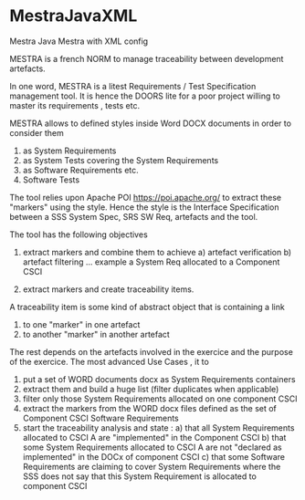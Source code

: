 # MestraJavaXML
Mestra Java Mestra with XML config

MESTRA is a french NORM to manage traceability between development artefacts.

In one word, MESTRA is a litest Requirements / Test Specification management tool.
It is hence the DOORS lite for a poor project willing to master its requirements , tests etc.

MESTRA allows to defined styles inside Word DOCX documents in order to consider them
1) as System Requirements
2) as System Tests covering the System Requirements
3) as Software Requirements etc.
4) Software Tests

The tool relies upon Apache POI https://poi.apache.org/ to extract these "markers" using the style.
Hence the style is the Interface Specification between a SSS System Spec, SRS SW Req, artefacts and the tool.

The tool has the following objectives
1) extract markers and combine them to achieve 
     a) artefact verification 
     b) artefact filtering ... example a System Req allocated to a Component CSCI
     
2) extract markers and create traceability items.

A traceability item is some kind of abstract object that is containing a link 
1) to one "marker" in one artefact
2) to another "marker" in another artefact

The rest depends on the artefacts involved in the exercice and the purpose of the exercice.
The most advanced Use Cases , it to 
1) put a set of WORD documents docx as System Requirements containers
2) extract them and build a huge list (filter duplicates when applicable)
3) filter only those System Requirements allocated on one component CSCI
4) extract the markers from the WORD docx files defined as the set of Component CSCI Software Requirements
5) start the traceability analysis and state :
       a) that all System Requirements allocated to CSCI A are "implemented" in the Component CSCI
       b) that some System Requirements allocated to CSCI A are not "declared as implemented" in the DOCx of component CSCI
       c) that some Software Requirements are claiming to cover System Requirements where the SSS does not say that this System Requirement is allocated to component CSCI
